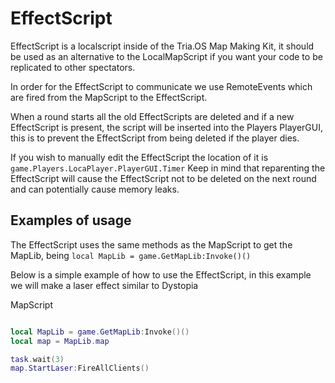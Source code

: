 # EffectScript

EffectScript is a localscript inside of the Tria.OS Map Making Kit, it should be used as an alternative to the LocalMapScript if you want your code to be replicated to other spectators.
 
In order for the EffectScript to communicate we use RemoteEvents which are fired from the MapScript to the EffectScript.
 
When a round starts all the old EffectScripts are deleted and if a new EffectScript is present, the script will be inserted into the Players PlayerGUI, this is to prevent the EffectScript from being deleted if the player dies.

If you wish to manually edit the EffectScript the location of it is `game.Players.LocaPlayer.PlayerGUI.Timer`
Keep in mind that reparenting the EffectScript will cause the EffectScript not to be deleted on the next round and can potentially cause memory leaks.

## Examples of usage

The EffectScript uses the same methods as the MapScript to get the MapLib, being 
`local MapLib = game.GetMapLib:Invoke()()`

Below is a simple example of how to use the EffectScript, in this example we will make a laser effect similar to Dystopia

MapScript
```lua

local MapLib = game.GetMapLib:Invoke()()
local map = MapLib.map

task.wait(3)
map.StartLaser:FireAllClients()
```





